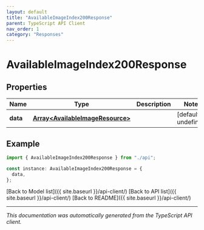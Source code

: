 ```yaml
---
layout: default
title: "AvailableImageIndex200Response"
parent: TypeScript API Client
nav_order: 1
category: "Responses"
---
```


# AvailableImageIndex200Response

## Properties

| Name     | Type                                                                 | Description | Notes                  |
| -------- | -------------------------------------------------------------------- | ----------- | ---------------------- |
| **data** | [**Array&lt;AvailableImageResource&gt;**](AvailableImageResource.md) |             | [default to undefined] |

## Example

```typescript
import { AvailableImageIndex200Response } from "./api";

const instance: AvailableImageIndex200Response = {
  data,
};
```

[Back to Model list]({{ site.baseurl }}/api-client/) [Back to API list]({{ site.baseurl }}/api-client/) [Back to README]({{ site.baseurl }}/api-client/)

---

_This documentation was automatically generated from the TypeScript API client._
